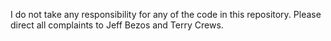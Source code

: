 I do not take any responsibility for any of the code in this repository. Please direct all complaints to Jeff Bezos and Terry Crews.